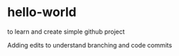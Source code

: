 # hello-world
to learn and create simple github project

Adding edits to understand branching and code commits 

